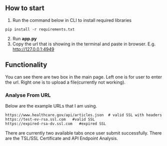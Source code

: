 ## How to start
1. Run the command below in CLI to install required libraries
```
pip install -r requirements.txt
```
2. Run **app.py** 
3. Copy the url that is showing in the terminal and paste in browser. E.g. http://127.0.0.1:4949

## Functionality
You can see there are two box in the main page. Left one is for user to enter the url. Right one is to upload a file(currently not working).

### Analyse From URL
Below are the example URLs that I am using.

```
https://www.healthcare.gov/api/articles.json  # valid SSL with headers 
https://test-ev-rsa.ssl.com   #valid SSL
https://expired-rsa-dv.ssl.com   #expired SSL
```

There are currently two available tabs once user submit successfully. There are the TSL/SSL Certificate and API Endpoint Analysis.